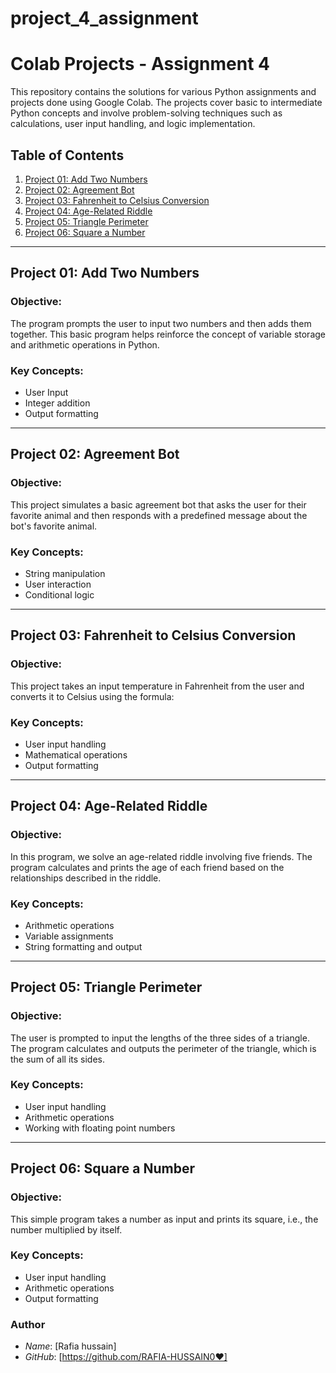 # project_4_assignment
# Colab Projects - Assignment 4

This repository contains the solutions for various Python assignments and projects done using Google Colab. The projects cover basic to intermediate Python concepts and involve problem-solving techniques such as calculations, user input handling, and logic implementation.

## Table of Contents
1. [Project 01: Add Two Numbers](#project-01-add-two-numbers)
2. [Project 02: Agreement Bot](#project-02-agreement-bot)
3. [Project 03: Fahrenheit to Celsius Conversion](#project-03-fahrenheit-to-celsius-conversion)
4. [Project 04: Age-Related Riddle](#project-04-age-related-riddle)
5. [Project 05: Triangle Perimeter](#project-05-triangle-perimeter)
6. [Project 06: Square a Number](#project-06-square-a-number)

---

## Project 01: Add Two Numbers

### Objective:
The program prompts the user to input two numbers and then adds them together. This basic program helps reinforce the concept of variable storage and arithmetic operations in Python.

### Key Concepts:
- User Input
- Integer addition
- Output formatting

---

## Project 02: Agreement Bot

### Objective:
This project simulates a basic agreement bot that asks the user for their favorite animal and then responds with a predefined message about the bot's favorite animal.

### Key Concepts:
- String manipulation
- User interaction
- Conditional logic

---

## Project 03: Fahrenheit to Celsius Conversion

### Objective:
This project takes an input temperature in Fahrenheit from the user and converts it to Celsius using the formula:
### Key Concepts:
- User input handling
- Mathematical operations
- Output formatting

---

## Project 04: Age-Related Riddle

### Objective:
In this program, we solve an age-related riddle involving five friends. The program calculates and prints the age of each friend based on the relationships described in the riddle.

### Key Concepts:
- Arithmetic operations
- Variable assignments
- String formatting and output

---

## Project 05: Triangle Perimeter

### Objective:
The user is prompted to input the lengths of the three sides of a triangle. The program calculates and outputs the perimeter of the triangle, which is the sum of all its sides.

### Key Concepts:
- User input handling
- Arithmetic operations
- Working with floating point numbers

---

## Project 06: Square a Number

### Objective:
This simple program takes a number as input and prints its square, i.e., the number multiplied by itself.

### Key Concepts:
- User input handling
- Arithmetic operations
- Output formatting


### Author
- *Name*: [Rafia hussain]
- *GitHub*: [https://github.com/RAFIA-HUSSAIN0❤]
